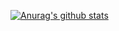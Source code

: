 [![Anurag's github stats](https://github-readme-stats.vercel.app/api?username=IcePear-Jzx&count_private=true&show_icons=true)](https://github.com/anuraghazra/github-readme-stats)
